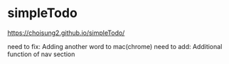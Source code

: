 # simpleTodo
https://choisung2.github.io/simpleTodo/

need to fix: Adding another word to mac(chrome)
need to add: Additional function of nav section
